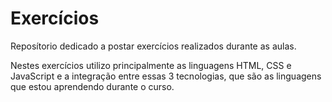 # Exercícios
 Reposítorio dedicado a postar exercícios realizados durante as aulas.

 Nestes exercícios utilizo principalmente as linguagens HTML, CSS e JavaScript e a integração entre essas 3 tecnologias, que são as linguagens que estou aprendendo durante o curso. 
